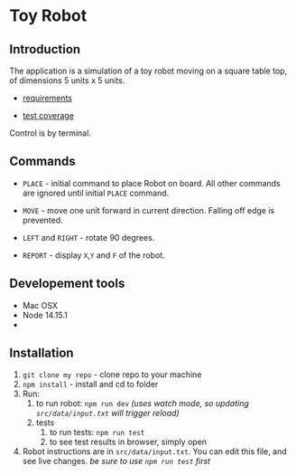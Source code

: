 # Toy Robot

## Introduction

The application is a simulation of a toy robot moving on a square table top, of dimensions 5 units x 5 units.

- [requirements](requirements.md)

- [test coverage](https://toy-robot-test-coverage.vercel.app/)

Control is by terminal.

## Commands

- `PLACE` - initial command to place Robot on board. All other commands are ignored until initial `PLACE` command.

- `MOVE` - move one unit forward in current direction. Falling off edge is prevented.

- `LEFT` and `RIGHT` - rotate 90 degrees.

- `REPORT` - display `X`,`Y` and `F` of the robot.

## Developement tools

- Mac OSX
- Node 14.15.1
-

## Installation

1. `git clone my repo` - clone repo to your machine
2. `npm install` - install and cd to folder
3. Run:
   1. to run robot: `npm run dev` _(uses watch mode, so updating `src/data/input.txt` will trigger reload)_
   2. tests
      1. to run tests: `npm run test`
      2. to see test results in browser, simply open
4. Robot instructions are in `src/data/input.txt`. You can edit this file, and see live changes. _be sure to use `npm run test` first_
